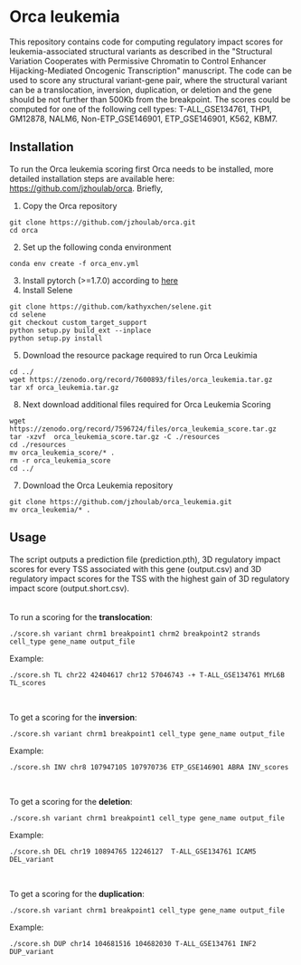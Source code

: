 # Orca leukemia

This repository contains code for computing regulatory impact scores for leukemia-associated structural variants as described in the "Structural Variation Cooperates with Permissive Chromatin to Control Enhancer Hijacking-Mediated Oncogenic Transcription" manuscript. The code can be used to score any structural variant-gene pair, where the structural variant can be a translocation, inversion, duplication, or deletion and the gene should be not further than 500Kb from the breakpoint. The scores could be computed for one of the following cell types: T-ALL_GSE134761, THP1, GM12878, NALM6, Non-ETP_GSE146901, ETP_GSE146901, K562, KBM7.


## Installation
To run the Orca leukemia scoring first Orca needs to be installed, more detailed installation steps are available here: https://github.com/jzhoulab/orca. Briefly,
1. Copy the Orca repository
```
git clone https://github.com/jzhoulab/orca.git
cd orca 
```

2. Set up the following conda environment
```
conda env create -f orca_env.yml
```

3. Install pytorch (>=1.7.0) according to [here](https://pytorch.org/get-started/locally/)
4. Install Selene
```
git clone https://github.com/kathyxchen/selene.git
cd selene
git checkout custom_target_support
python setup.py build_ext --inplace
python setup.py install
```

5. Download the resource package required to run Orca Leukimia
```
cd ../
wget https://zenodo.org/record/7600893/files/orca_leukemia.tar.gz
tar xf orca_leukemia.tar.gz
```
8. Next download additional files required for Orca Leukemia Scoring 
```
wget https://zenodo.org/record/7596724/files/orca_leukemia_score.tar.gz
tar -xzvf  orca_leukemia_score.tar.gz -C ./resources
cd ./resources
mv orca_leukemia_score/* .
rm -r orca_leukemia_score
cd ../
 ```
 7. Download the Orca Leukemia repository
 ```
git clone https://github.com/jzhoulab/orca_leukemia.git
mv orca_leukemia/* .
```

## Usage
The script outputs a prediction file (prediction.pth), 3D regulatory impact scores for every TSS associated with this gene (output.csv) and 3D regulatory impact scores for the TSS with the highest gain of 3D regulatory impact score (output.short.csv).
<br/>
<br/>
<br/>
To run a scoring for the **translocation**:
```
./score.sh variant chrm1 breakpoint1 chrm2 breakpoint2 strands cell_type gene_name output_file
```
Example:
```
./score.sh TL chr22 42404617 chr12 57046743 -+ T-ALL_GSE134761 MYL6B TL_scores
```
<br/>

To get a scoring for the **inversion**:
```
./score.sh variant chrm1 breakpoint1 cell_type gene_name output_file
```
Example:
```
./score.sh INV chr8 107947105 107970736 ETP_GSE146901 ABRA INV_scores
```
<br/>

To get a scoring for the **deletion**:
```
./score.sh variant chrm1 breakpoint1 cell_type gene_name output_file
```
Example:
```
./score.sh DEL chr19 10894765 12246127  T-ALL_GSE134761 ICAM5 DEL_variant
```
<br/>

To get a scoring for the **duplication**:
```
./score.sh variant chrm1 breakpoint1 cell_type gene_name output_file
```
Example:
```
./score.sh DUP chr14 104681516 104682030 T-ALL_GSE134761 INF2 DUP_variant
```



